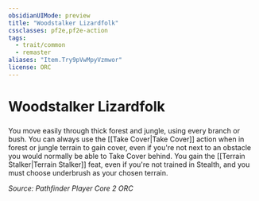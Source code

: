 ```yaml
---
obsidianUIMode: preview
title: "Woodstalker Lizardfolk"
cssclasses: pf2e,pf2e-action
tags:
  - trait/common
  - remaster
aliases: "Item.Try9pVwMpyVzmwor"
license: ORC
---
```

# Woodstalker Lizardfolk

### 






You move easily through thick forest and jungle, using every branch or bush. You can always use the [[Take Cover|Take Cover]] action when in forest or jungle terrain to gain cover, even if you're not next to an obstacle you would normally be able to Take Cover behind. You gain the [[Terrain Stalker|Terrain Stalker]] feat, even if you're not trained in Stealth, and you must choose underbrush as your chosen terrain.

*Source: Pathfinder Player Core 2*
*ORC*